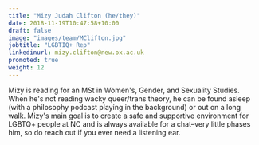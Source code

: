 ```yaml
---
title: "Mizy Judah Clifton (he/they)"
date: 2018-11-19T10:47:58+10:00
draft: false
image: "images/team/MClifton.jpg"
jobtitle: "LGBTIQ+ Rep"
linkedinurl: mizy.clifton@new.ox.ac.uk
promoted: true
weight: 12
---
```


Mizy is reading for an MSt in Women's, Gender, and Sexuality Studies. When he's not reading wacky queer/trans theory, he can be found asleep (with a philosophy podcast playing in the background) or out on a long walk. Mizy's main goal is to create a safe and supportive environment for LGBTQ+ people at NC and is always available for a chat–very little phases him, so do reach out if you ever need a listening ear. 
